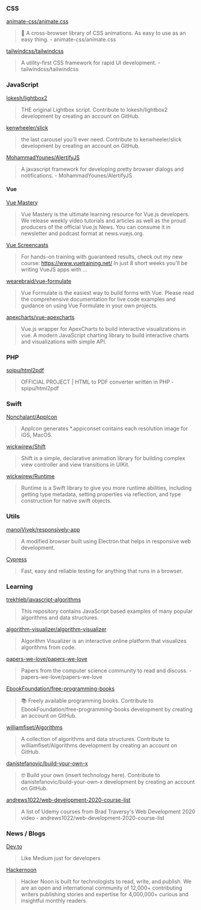 ### CSS

[animate-css/animate.css](https://github.com/animate-css/animate.css)
> 🍿 A cross-browser library of CSS animations. As easy to use as an easy thing. - animate-css/animate.css

[tailwindcss/tailwindcss](https://github.com/tailwindcss/tailwindcss)
> A utility-first CSS framework for rapid UI development. - tailwindcss/tailwindcss

### JavaScript

[lokesh/lightbox2](https://github.com/lokesh/lightbox2)
> THE original Lightbox script. Contribute to lokesh/lightbox2 development by creating an account on GitHub.

[kenwheeler/slick](https://github.com/kenwheeler/slick/)
> the last carousel you'll ever need. Contribute to kenwheeler/slick development by creating an account on GitHub.

[MohammadYounes/AlertifyJS](https://github.com/MohammadYounes/AlertifyJS)
> A javascript framework for developing pretty browser dialogs and notifications. - MohammadYounes/AlertifyJS

#### Vue

[Vue Mastery](https://www.vuemastery.com)
> Vue Mastery is the ultimate learning resource for Vue.js developers. We release weekly video tutorials and articles as well as the proud producers of the official Vue.js News. You can consume it in newsletter and podcast format at news.vuejs.org.

[Vue Screencasts](https://www.youtube.com/channel/UCJasK7cAgRz1RGMJCoRLXXQ/)
> For hands-on training with guaranteed results, check out my new course: https://www.vuetraining.net/ In just 8 short weeks you'll be writing VueJS apps with ...

[wearebraid/vue-formulate](https://github.com/wearebraid/vue-formulate)
> Vue Formulate is the easiest way to build forms with Vue. Please read the comprehensive documentation for live code examples and guidance on using Vue Formulate in your own projects.

[apexcharts/vue-apexcharts](https://github.com/apexcharts/vue-apexcharts)
> Vue.js wrapper for ApexCharts to build interactive visualizations in vue. A modern JavaScript charting library to build interactive charts and visualizations with simple API.

### PHP

[spipu/html2pdf](https://github.com/spipu/html2pdf)
> OFFICIAL PROJECT | HTML to PDF converter written in PHP - spipu/html2pdf

### Swift

[Nonchalant/AppIcon](https://github.com/Nonchalant/AppIcon)
> AppIcon generates *.appiconset contains each resolution image for iOS, MacOS.

[wickwirew/Shift](https://github.com/wickwirew/Shift)
> Shift is a simple, declarative animation library for building complex view controller and view transitions in UIKit.

[wickwirew/Runtime](https://github.com/wickwirew/Runtime)
> Runtime is a Swift library to give you more runtime abilities, including getting type metadata, setting properties via reflection, and type construction for native swift objects.

### Utils

[manojVivek/responsively-app](https://github.com/manojVivek/responsively-app)
> A modified browser built using Electron that helps in responsive web development.

[Cypress](https://github.com/cypress-io/cypress)
> Fast, easy and reliable testing for anything that runs in a browser.

### Learning

[trekhleb/javascript-algorithms](https://github.com/trekhleb/javascript-algorithms)
> This repository contains JavaScript based examples of many popular algorithms and data structures.

[algorithm-visualizer/algorithm-visualizer](https://github.com/algorithm-visualizer/algorithm-visualizer)
> Algorithm Visualizer is an interactive online platform that visualizes algorithms from code.

[papers-we-love/papers-we-love](https://github.com/papers-we-love/papers-we-love)
> Papers from the computer science community to read and discuss. - papers-we-love/papers-we-love

[EbookFoundation/free-programming-books](https://github.com/EbookFoundation/free-programming-books/blob/master/free-programming-books-de.md#latex)
> :books: Freely available programming books. Contribute to EbookFoundation/free-programming-books development by creating an account on GitHub.

[williamfiset/Algorithms](https://github.com/williamfiset/Algorithms)
> A collection of algorithms and data structures. Contribute to williamfiset/Algorithms development by creating an account on GitHub.

[danistefanovic/build-your-own-x](https://github.com/danistefanovic/build-your-own-x)
> 🤓 Build your own (insert technology here). Contribute to danistefanovic/build-your-own-x development by creating an account on GitHub.

[andrews1022/web-development-2020-course-list](https://github.com/andrews1022/web-development-2020-course-list)
> A list of Udemy courses from Brad Traversy's Web Development 2020 video - andrews1022/web-development-2020-course-list

### News / Blogs

[Dev.to](https://dev.to)
> Like Medium just for developers

[Hackernoon](https://hackernoon.com)
> Hacker Noon is built for technologists to read, write, and publish. We are an open and international community of 12,000+ contributing writers publishing stories and expertise for 4,000,000+ curious and insightful monthly readers. 